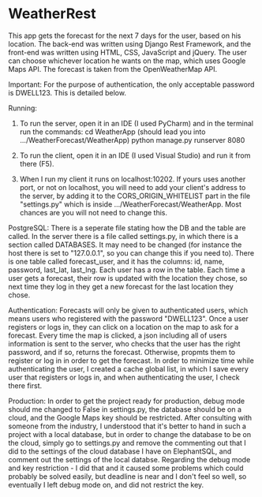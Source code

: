 # WeatherRest

This app gets the forecast for the next 7 days for the user, based on his location.
The back-end was written using Django Rest Framework, and the front-end was written using HTML, CSS, JavaScript and jQuery.
The user can choose whichever location he wants on the map, which uses Google Maps API.
The forecast is taken from the OpenWeatherMap API.

Important: For the purpose of authentication, the only acceptable password is DWELL123. This is detailed below. 

Running:
1. To run the server, open it in an IDE (I used PyCharm) and in the terminal run the commands:
cd WeatherApp (should lead you into .../WeatherForecast/WeatherApp)
python manage.py runserver 8080

2. To run the client, open it in an IDE (I used Visual Studio) and run it from there (F5).

3. When I run my client it runs on localhost:10202. If yours uses another port, or not on localhost, you will need to add your client's address to the server, by adding it to the CORS_ORIGIN_WHITELIST part in the file "settings.py" which is inside .../WeatherForecast/WeatherApp.
Most chances are you will not need to change this.

PostgreSQL:
There is a seperate file stating how the DB and the table are called.
In the server there is a file called settings.py, in which there is a section called DATABASES. It may need to be changed (for instance the host there is set to "127.0.0.1", so you can change this if you need to).
There is one table called forecast_user, and it has the columns: id, name, password, last_lat, last_lng.
Each user has a row in the table. Each time a user gets a forecast, their row is updated with the location they chose, so next time they log in they get a new forecast for the last location they chose.

Authentication:
Forecasts will only be given to authenticated users, which means users who registered with the password "DWELL123".
Once a user registers or logs in, they can click on a location on the map to ask for a forecast.
Every time the map is clicked, a json including all of users information is sent to the server, who checks that the user has the right password, and if so, returns the forecast. Otherwise, propmts them to register or log in in order to get the forecast.
In order to minimize time while authenticating the user, I created a cache global list, in which I save every user that registers or logs in, and when authenticating the user, I check there first.

Production:
In order to get the project ready for production, debug mode should me changed to False in settings.py, the database should be on a cloud, and the Google Maps key should be restricted.
After consulting with someone from the industry, I understood that it's better to hand in such a project with a local database, but in order to change the database to be on the cloud, simply go to settings.py and remove the commenting out that I did to the settings of the cloud database I have on ElephantSQL, and comment out the settings of the local databse.
Regarding the debug mode and key restriction - I did that and it caused some problems which could probably be solved easily, but deadline is near and I don't feel so well, so eventually I left debug mode on, and did not restrict the key.
